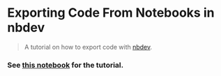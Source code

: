 # Exporting Code From Notebooks in nbdev
> A tutorial on how to export code with <a href='https://github.com/fasti/nbdev'>nbdev</a>.


### See [this notebook](https://github.com/hamelsmu/nbdev_export_demo/blob/master/demo.ipynb) for the tutorial.
